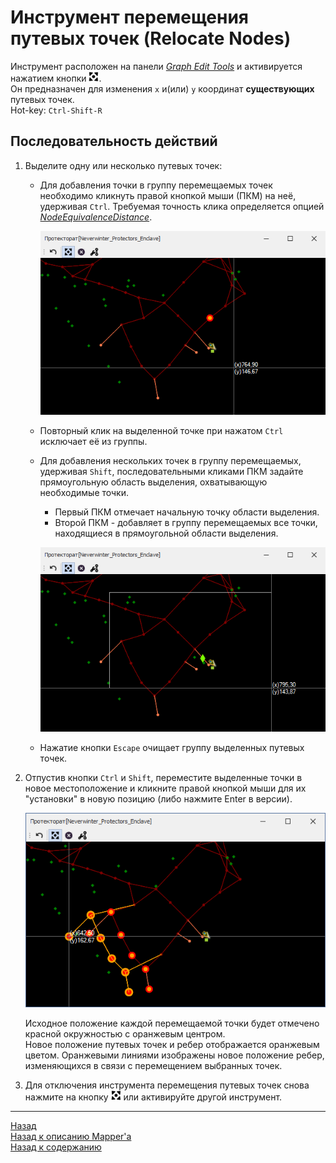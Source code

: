# **Инструмент перемещения путевых точек (Relocate Nodes)**

Инструмент расположен на панели [*Graph Edit Tools*](Mapper-EditTools-RU.md) и активируется нажатием кнопки ![RelocateNodes](img/icons/miniNodeMove.png).  
Он предназначен для изменения ``x`` и(или) ``y`` координат **существующих** путевых точек.  
Hot-key: ``Ctrl-Shift-R``

## **Последовательность действий**

1. Выделите одну или несколько путевых точек:
   - Для добавления точки в группу перемещаемых точек необходимо кликнуть правой кнопкой мыши (ПКМ) на неё, удерживая ``Ctrl``. Требуемая точность клика определяется опцией [*NodeEquivalenceDistance*](Mapper-MappingTools-RU.md#ref-NodeEquivalenceDistance).  
                
        <p align="center"><img src="img/RelocateNodes/SelectOne.png"></p> 
   - Повторный клик на выделенной точке при нажатом ``Ctrl`` исключает её из группы.
   - Для добавления нескольких точек в группу перемещаемых, удерживая ``Shift``, последовательными кликами ПКМ задайте прямоугольную область выделения, охватывающую необходимые точки.  
        + Первый ПКМ отмечает начальную точку области выделения.  
        + Второй ПКМ - добавляет в группу перемещаемых все точки, находящиеся в прямоугольной области выделения.  
        <p align="center"><img src="img/RelocateNodes/SelectGroup.png"></p> 
   - Нажатие кнопки ``Escape`` очищает группу выделенных путевых точек. 

2. Отпустив кнопки ``Ctrl`` и ``Shift``, переместите выделенные точки в новое местоположение и кликните правой кнопкой мыши для их "установки" в новую позицию (либо нажмите Enter в версии).  
     
    <p align="center"><img src="img/RelocateNodes/GroupMoving.png"></p>

    Исходное положение каждой перемещаемой точки будет отмечено красной окружностью с оранжевым центром.  
    Новое положение путевых точек и ребер отображается оранжевым цветом.
    Оранжевыми линиями изображены новое положение ребер, изменяющихся в связи с перемещением выбранных точек.   

3. Для отключения инструмента перемещения путевых точек снова нажмите на кнопку ![RelocateNodes](img/icons/miniNodeMove.png) или активируйте другой инструмент.

---

<a href="javascript:history.back()">Назад</a>  
[Назад к описанию Mapper'a](Mapper-RU.md)  
[Назад к содержанию](../../index.md)